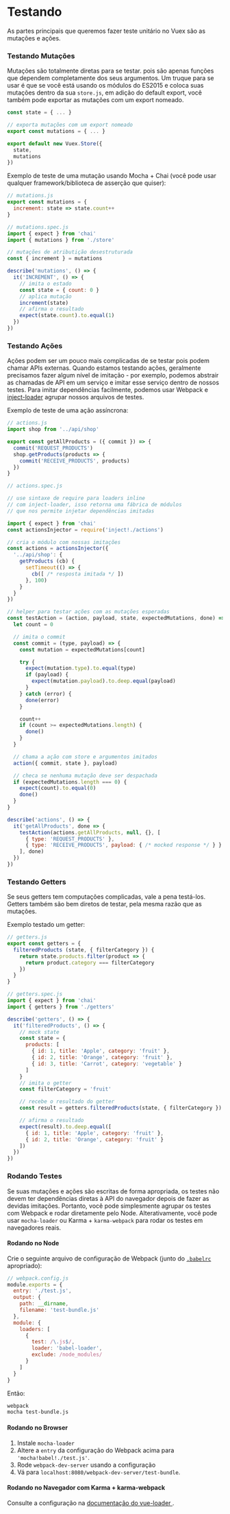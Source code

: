 # Testando

As partes principais que queremos fazer teste unitário no Vuex são as mutações e ações.

### Testando Mutações

Mutações são totalmente diretas para se testar. pois são apenas funções que dependem completamente dos seus argumentos. Um truque para se usar é que se você está usando os módulos do ES2015 e coloca suas mutações dentro da sua `store.js`, em adição do default export, você também pode exportar as mutações com um export nomeado.


``` js
const state = { ... }

// exporta mutações com um export nomeado
export const mutations = { ... }

export default new Vuex.Store({
  state,
  mutations
})
```

Exemplo de teste de uma mutação usando Mocha + Chai (você pode usar qualquer framework/biblioteca de asserção que quiser):

``` js
// mutations.js
export const mutations = {
  increment: state => state.count++
}
```

``` js
// mutations.spec.js
import { expect } from 'chai'
import { mutations } from './store'

// mutações de atributição desestruturada
const { increment } = mutations

describe('mutations', () => {
  it('INCREMENT', () => {
    // imita o estado
    const state = { count: 0 }
    // aplica mutação
    increment(state)
    // afirma o resultado
    expect(state.count).to.equal(1)
  })
})
```

### Testando Ações

Ações podem ser um pouco mais complicadas de se testar pois podem chamar APIs externas. Quando estamos testando ações, geralmente precisamos fazer algum nível de imitação - por exemplo, podemos abstrair as chamadas de API em um serviço e imitar esse serviço dentro de nossos testes. Para imitar dependências facilmente, podemos usar Webpack e [inject-loader](https://github.com/plasticine/inject-loader) agrupar nossos arquivos de testes.

Exemplo de teste de uma ação assíncrona:

``` js
// actions.js
import shop from '../api/shop'

export const getAllProducts = ({ commit }) => {
  commit('REQUEST_PRODUCTS')
  shop.getProducts(products => {
    commit('RECEIVE_PRODUCTS', products)
  })
}
```

``` js
// actions.spec.js

// use sintaxe de require para loaders inline
// com inject-loader, isso retorna uma fábrica de módulos
// que nos permite injetar dependências imitadas

import { expect } from 'chai'
const actionsInjector = require('inject!./actions')

// cria o módulo com nossas imitações
const actions = actionsInjector({
  '../api/shop': {
    getProducts (cb) {
      setTimeout(() => {
        cb([ /* resposta imitada */ ])
      }, 100)
    }
  }
})

// helper para testar ações com as mutações esperadas
const testAction = (action, payload, state, expectedMutations, done) => {
  let count = 0

  // imita o commit
  const commit = (type, payload) => {
    const mutation = expectedMutations[count]

    try {
      expect(mutation.type).to.equal(type)
      if (payload) {
        expect(mutation.payload).to.deep.equal(payload)
      }
    } catch (error) {
      done(error)
    }

    count++
    if (count >= expectedMutations.length) {
      done()
    }
  }

  // chama a ação com store e argumentos imitados
  action({ commit, state }, payload)

  // checa se nenhuma mutação deve ser despachada
  if (expectedMutations.length === 0) {
    expect(count).to.equal(0)
    done()
  }
}

describe('actions', () => {
  it('getAllProducts', done => {
    testAction(actions.getAllProducts, null, {}, [
      { type: 'REQUEST_PRODUCTS' },
      { type: 'RECEIVE_PRODUCTS', payload: { /* mocked response */ } }
    ], done)
  })
})
```

### Testando Getters

Se seus getters tem computações complicadas, vale a pena testá-los. Getters também são bem diretos de testar, pela mesma razão que as mutações.


Exemplo testado um getter:

``` js
// getters.js
export const getters = {
  filteredProducts (state, { filterCategory }) {
    return state.products.filter(product => {
      return product.category === filterCategory
    })
  }
}
```

``` js
// getters.spec.js
import { expect } from 'chai'
import { getters } from './getters'

describe('getters', () => {
  it('filteredProducts', () => {
    // mock state
    const state = {
      products: [
        { id: 1, title: 'Apple', category: 'fruit' },
        { id: 2, title: 'Orange', category: 'fruit' },
        { id: 3, title: 'Carrot', category: 'vegetable' }
      ]
    }
    // imita o getter
    const filterCategory = 'fruit'

    // recebe o resultado do getter
    const result = getters.filteredProducts(state, { filterCategory })

    // afirma o resultado
    expect(result).to.deep.equal([
      { id: 1, title: 'Apple', category: 'fruit' },
      { id: 2, title: 'Orange', category: 'fruit' }
    ])
  })
})
```

### Rodando Testes

Se suas mutações e ações são escritas de forma apropriada, os testes não devem ter dependências diretas à API do navegador depois de fazer as devidas imitações. Portanto, você pode simplesmente agrupar os testes com Webpack e rodar diretamente pelo Node. Alterativamente, você pode usar `mocha-loader` ou Karma + `karma-webpack` para rodar os testes em navegadores reais.

#### Rodando no Node

Crie o seguinte arquivo de configuração de Webpack (junto do  [`.babelrc`](https://babeljs.io/docs/usage/babelrc/) apropriado):

``` js
// webpack.config.js
module.exports = {
  entry: './test.js',
  output: {
    path: __dirname,
    filename: 'test-bundle.js'
  },
  module: {
    loaders: [
      {
        test: /\.js$/,
        loader: 'babel-loader',
        exclude: /node_modules/
      }
    ]
  }
}
```

Então:

``` bash
webpack
mocha test-bundle.js
```

#### Rodando no Browser

1. Instale `mocha-loader`
2. Altere a `entry` da configuração do Webpack acima para `'mocha!babel!./test.js'`.
3. Rode `webpack-dev-server` usando a configuração
4. Vá para `localhost:8080/webpack-dev-server/test-bundle`.

#### Rodando no Navegador com Karma + karma-webpack

Consulte a configuração na [documentação do vue-loader ](http://vue-loader.vuejs.org/en/workflow/testing.html).
